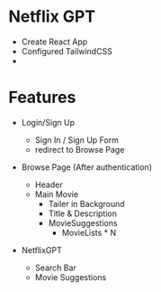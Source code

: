 # Netflix GPT

- Create React App
- Configured TailwindCSS
- 

# Features

- Login/Sign Up
    - Sign In / Sign Up Form
    - redirect to Browse Page
- Browse Page (After authentication)
    - Header
    - Main Movie
        - Tailer in Background
        - Title & Description
        - MovieSuggestions
            - MovieLists * N

- NetflixGPT
    - Search Bar
    - Movie Suggestions